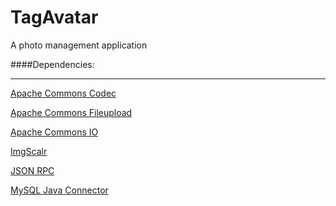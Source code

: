TagAvatar
=========

A photo management application


####Dependencies:
- - -

[Apache Commons Codec]('http://commons.apache.org/codec/')

[Apache Commons Fileupload](http://commons.apache.org/fileupload/download_fileupload.cgi)

[Apache Commons IO](http://commons.apache.org/io/)

[ImgScalr](http://www.thebuzzmedia.com/software/imgscalr-java-image-scaling-library/)

[JSON RPC](http://viralpatel.net/blogs/download/json/json-rpc-1.0.jar)

[MySQL Java Connector](http://dev.mysql.com/downloads/connector/j/)
